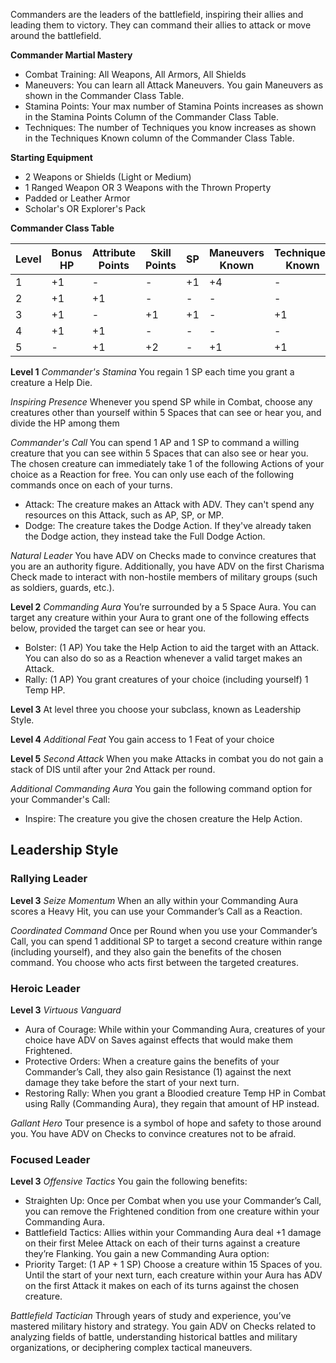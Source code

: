 Commanders are the leaders of the battlefield, inspiring their allies and leading them to victory. They can command their allies to attack or move around the battlefield.

**Commander Martial Mastery**
- Combat Training: All Weapons, All Armors, All Shields
- Maneuvers: You can learn all Attack Maneuvers. You gain Maneuvers as shown in the Commander Class Table.
- Stamina Points: Your max number of Stamina Points increases as shown in the Stamina Points Column of the Commander Class Table.
- Techniques: The number of Techniques you know increases as shown in the Techniques Known column of the Commander Class Table.

**Starting Equipment**
- 2 Weapons or Shields (Light or Medium)
- 1 Ranged Weapon OR 3 Weapons with the Thrown Property
- Padded or Leather Armor
- Scholar's OR Explorer's Pack

**Commander Class Table**

| Level | Bonus HP | Attribute Points | Skill Points | SP  | Maneuvers Known | Techniques Known |
| ----- | -------- | ---------------- | ------------ | --- | --------------- | ---------------- |
| 1     | +1       | -                | -            | +1  | +4              | -                |
| 2     | +1       | +1               | -            | -   | -               | -                |
| 3     | +1       | -                | +1           | +1  | -               | +1               |
| 4     | +1       | +1               | -            | -   | -               | -                |
| 5     | -        | +1               | +2           | -   | +1              | +1               |

**Level 1**
*Commander's Stamina*
You regain 1 SP each time you grant a creature a Help Die.

*Inspiring Presence*
Whenever you spend SP while in Combat, choose any creatures other than yourself within 5 Spaces that can see or hear you, and divide the HP among them

*Commander's Call*
You can spend 1 AP and 1 SP to command a willing creature that you can see within 5 Spaces that can also see or hear you. The chosen creature can immediately take 1 of the following Actions of your choice as a Reaction for free. You can only use each of the following commands once on each of your turns.
- Attack: The creature makes an Attack with ADV. They can't spend any resources on this Attack, such as AP, SP, or MP.
- Dodge: The creature takes the Dodge Action. If they've already taken the Dodge action, they instead take the Full Dodge Action.

*Natural Leader*
You have ADV on Checks made to convince creatures that you are an authority figure. Additionally, you have ADV on the first Charisma Check made to interact with non-hostile members of military groups (such as soldiers, guards, etc.).

**Level 2**
*Commanding Aura*
You’re surrounded by a 5 Space Aura. You can target any creature within your Aura to grant one of the following effects below, provided the target can see or hear you.
- Bolster: (1 AP) You take the Help Action to aid the target with an Attack. You can also do so as a Reaction whenever a valid target makes an Attack.
- Rally: (1 AP) You grant creatures of your choice (including yourself) 1 Temp HP.


**Level 3**
At level three you choose your subclass, known as Leadership Style. 

**Level 4**
*Additional Feat*
You gain access to 1 Feat of your choice

**Level 5**
*Second Attack*
When you make Attacks in combat you do not gain a stack of DIS until after your 2nd Attack per round.

*Additional Commanding Aura*
You gain the following command option for your Commander's Call:
- Inspire: The creature you give the chosen creature the Help Action. 

## Leadership Style
### Rallying Leader
**Level 3**
*Seize Momentum*
When an ally within your Commanding Aura scores a Heavy Hit, you can use your Commander’s Call as a Reaction.

*Coordinated Command*
Once per Round when you use your Commander’s Call, you can spend 1 additional SP to target a second creature within range (including yourself), and they also gain the benefits of the chosen command. You choose who acts first between the targeted creatures. 

### Heroic Leader
**Level 3**
*Virtuous Vanguard*
- Aura of Courage: While within your Commanding Aura, creatures of your choice have ADV on Saves against effects that would make them Frightened. 
- Protective Orders: When a creature gains the benefits of your Commander’s Call, they also gain Resistance (1) against the next damage they take before the start of your next turn.
- Restoring Rally: When you grant a Bloodied creature Temp HP in Combat using Rally (Commanding Aura), they regain that amount of HP instead.

*Gallant Hero*
Tour presence is a symbol of hope and safety to those around you. You have ADV on Checks to convince creatures not to be afraid.

### Focused Leader 
**Level 3**
*Offensive Tactics*
You gain the following benefits:
-  Straighten Up: Once per Combat when you use your Commander’s Call, you can remove the Frightened condition from one creature within your Commanding Aura. 
- Battlefield Tactics: Allies within your Commanding Aura deal +1 damage on their first Melee Attack on each of their turns against a creature they’re Flanking. 
You gain a new Commanding Aura option:
- Priority Target: (1 AP + 1 SP) Choose a creature within 15 Spaces of you. Until the start of your next turn, each creature within your Aura has ADV on the first Attack it makes on each of its turns against the chosen creature. 

*Battlefield Tactician*
Through years of study and experience, you’ve mastered military history and strategy. You gain ADV on Checks related to analyzing fields of battle, understanding historical battles and military organizations, or deciphering complex tactical maneuvers.